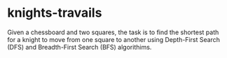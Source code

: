 # knights-travails
Given a chessboard and two squares, the task is to find the shortest path for a knight to move from one square to another using Depth-First Search (DFS) and Breadth-First Search (BFS) algorithims.
